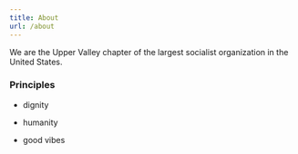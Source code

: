 ```yaml
---
title: About
url: /about
---
```

We are the Upper Valley chapter of the largest socialist organization in the United States.



### Principles

* dignity

* humanity

* good vibes